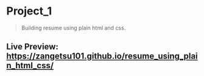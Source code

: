 # Project_1

>Building resume using plain html and css.

## Live Preview: https://zangetsu101.github.io/resume_using_plain_html_css/